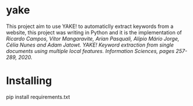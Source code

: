 # yake
This project aim to use YAKE! to automaticlly extract keywords from a website, this project was writing in Python and it is the implementation of 
*Ricardo Campos, Vítor Mangaravite, Arian Pasquali, Alípio Mário Jorge, Célia Nunes and Adam Jatowt.
 YAKE! Keyword extraction from single documents using multiple local features. *Information Sciences*, pages 257-289, 2020.*
# Installing
pip install requirements.txt

